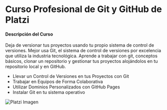 # Curso Profesional de Git y GitHub de Platzi

#### Descripción del Curso

Deja de versionar tus proyectos usando tu propio sistema de control de versiones. Mejor usa Git, el sistema de control de versiones por excelencia que utiliza la industria tecnológica. Aprende a trabajar con git, conceptos básicos, clonar un repositorio y gestionar tus proyectos alojándolos en tu repositorio local y en GitHub.

- Llevar un Control de Versiones en tus Proyectos con Git
- Trabajar en Equipos de Forma Colaborativa
- Utilizar Dominios Personalizados con GitHub Pages
- Instalar Git en tu sistema operativo

![Platzi Imagen](https://static.platzi.com/media/blog/wallpaper-pc-a07b6880-351b-410c-a4dc-9fbafdc420b2.png "Platzi Imagen")
